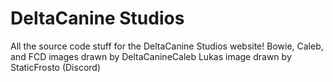 # DeltaCanine Studios
All the source code stuff for the DeltaCanine Studios website!
Bowie, Caleb, and FCD images drawn by DeltaCanineCaleb
Lukas image drawn by StaticFrosto (Discord)
